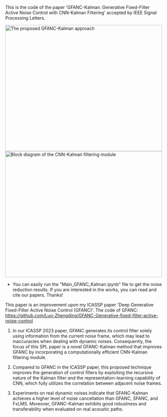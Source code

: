 This is the code of the paper 'GFANC-Kalman: Generative Fixed-Filter Active Noise Control with CNN-Kalman Filtering' accepted by IEEE Signal Processing Letters.

<img src="https://github.com/Luo-Zhengding/GFANC-Kalman/assets/95018034/d57c4dfe-84b6-4ec9-bb23-cc4a26531b5e" alt="The proposed GFANC-Kalman approach" width="500" height="400">

<img src="https://github.com/Luo-Zhengding/GFANC-Kalman/assets/95018034/dadf8ba5-9603-4f5c-9dac-24f274de014d" alt="Block diagram of the CNN-Kalman filtering module" width="500" height="400">

* You can easily run the "Main_GFANC_Kalman.ipynb" file to get the noise reduction results.
If you are interested in the works, you can read and cite our papers. Thanks!

This paper is an improvement upon my ICASSP paper 'Deep Generative Fixed-Filter Active Noise Control (GFANC)'.
The code of GFANC: https://github.com/Luo-Zhengding/GFANC-Generative-fixed-filter-active-noise-control

1. In our ICASSP 2023 paper, GFANC generates its control filter solely using information from the current noise frame, which may lead to inaccuracies when dealing with dynamic noises. Consequently, the focus of this SPL paper is a novel GFANC-Kalman method that improves GFANC by incorporating a computationally efficient CNN-Kalman filtering module.

2. Compared to GFANC in the ICASSP paper, this proposed technique improves the generation of control filters by exploiting the recursive nature of the Kalman filter and the representation-learning capability of CNN, which fully utilizes the correlation between adjacent noise frames.

3. Experiments on real dynamic noises indicate that GFANC-Kalman achieves a higher level of noise cancellation than GFANC, SFANC, and FxLMS. Moreover, GFANC-Kalman exhibits good robustness and transferability when evaluated on real acoustic paths.
